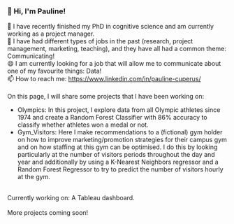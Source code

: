 ### 👋 Hi, I'm Pauline!
🔭 I have recently finished my PhD in cognitive science and am currently working as a project manager. <br />
💬 I have had different types of jobs in the past (research, project management, marketing, teaching),
   and they have all had a common theme: Communicating!<br />
😄 I am currently looking for a job that will allow me to communicate about one of my favourite things: Data! <br />
📫 How to reach me: https://www.linkedin.com/in/pauline-cuperus/<br />
<br />
On this page, I will share some projects that I have been working on:<br />
- Olympics: In this project, I explore data from all Olympic athletes since 1974 and create a Random Forest Classifier
  with 86% accuracy to classify whether athletes won a medal or not.<br />
- Gym_Visitors: Here I make recommendations to a (fictional) gym holder on how to improve marketing/promotion strategies
  for their campus gym and on how staffing at this gym can be optimised. I do this by looking particularly at the number of
  visitors periods throughout the day and year and additionally by using a K-Nearest Neighbors regressor and a Random Forest
  Regressor to try to predict the number of visitors hourly at the gym.  <br />
<br />
Currently working on: A Tableau dashboard. <br />
<br />
More projects coming soon!

<!--
**PaulineAC/PaulineAC** is a ✨ _special_ ✨ repository because its `README.md` (this file) appears on your GitHub profile.

Here are some ideas to get you started:

- 🔭 I’m currently working on ...
- 🌱 I’m currently learning ...
- 👯 I’m looking to collaborate on ...
- 🤔 I’m looking for help with ...
- 💬 Ask me about ...
- 📫 How to reach me: ...
- 😄 Pronouns: ...
- ⚡ Fun fact: ...
-->
